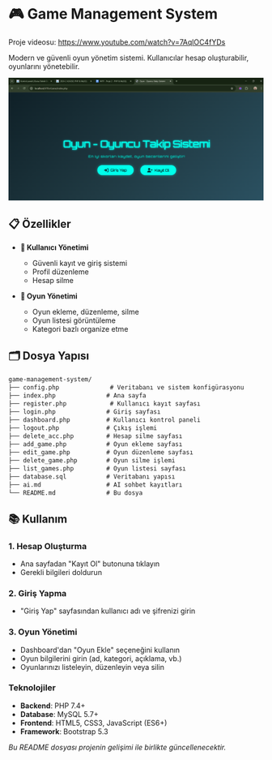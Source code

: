 # 🎮 Game Management System

Proje videosu: https://www.youtube.com/watch?v=7AqlOC4fYDs

Modern ve güvenli oyun yönetim sistemi. Kullanıcılar hesap oluşturabilir, oyunlarını yönetebilir.

![indexsayfası](indeximg.png)



## 📋 Özellikler

- **👤 Kullanıcı Yönetimi**
  - Güvenli kayıt ve giriş sistemi
  - Profil düzenleme
  - Hesap silme
  

- **🎯 Oyun Yönetimi**
  - Oyun ekleme, düzenleme, silme
  - Oyun listesi görüntüleme
  - Kategori bazlı organize etme


## 🗂️ Dosya Yapısı

```
game-management-system/
├── config.php              # Veritabanı ve sistem konfigürasyonu
├── index.php              # Ana sayfa
├── register.php            # Kullanıcı kayıt sayfası
├── login.php              # Giriş sayfası
├── dashboard.php          # Kullanıcı kontrol paneli
├── logout.php             # Çıkış işlemi
├── delete_acc.php         # Hesap silme sayfası
├── add_game.php           # Oyun ekleme sayfası
├── edit_game.php          # Oyun düzenleme sayfası
├── delete_game.php        # Oyun silme işlemi
├── list_games.php         # Oyun listesi sayfası
├── database.sql           # Veritabanı yapısı
├── ai.md                  # AI sohbet kayıtları
└── README.md              # Bu dosya
```


## 📚 Kullanım

### 1. Hesap Oluşturma
- Ana sayfadan "Kayıt Ol" butonuna tıklayın
- Gerekli bilgileri doldurun

### 2. Giriş Yapma
- "Giriş Yap" sayfasından kullanıcı adı ve şifrenizi girin


### 3. Oyun Yönetimi
- Dashboard'dan "Oyun Ekle" seçeneğini kullanın
- Oyun bilgilerini girin (ad, kategori, açıklama, vb.)
- Oyunlarınızı listeleyin, düzenleyin veya silin





### Teknolojiler

- **Backend**: PHP 7.4+
- **Database**: MySQL 5.7+
- **Frontend**: HTML5, CSS3, JavaScript (ES6+)
- **Framework**: Bootstrap 5.3





*Bu README dosyası projenin gelişimi ile birlikte güncellenecektir.*

